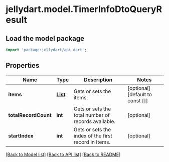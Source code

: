 # jellydart.model.TimerInfoDtoQueryResult

## Load the model package
```dart
import 'package:jellydart/api.dart';
```

## Properties
Name | Type | Description | Notes
------------ | ------------- | ------------- | -------------
**items** | [**List<TimerInfoDto>**](TimerInfoDto.md) | Gets or sets the items. | [optional] [default to const []]
**totalRecordCount** | **int** | Gets or sets the total number of records available. | [optional] 
**startIndex** | **int** | Gets or sets the index of the first record in Items. | [optional] 

[[Back to Model list]](../README.md#documentation-for-models) [[Back to API list]](../README.md#documentation-for-api-endpoints) [[Back to README]](../README.md)


